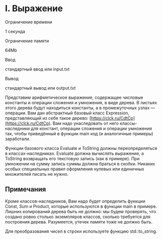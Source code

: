 I. Выражение
============

Ограничение времени

1 секунда

Ограничение памяти

64Mb

Ввод

стандартный ввод или input.txt

Вывод

стандартный вывод или output.txt

Представим арифметическое выражение, содержащее числовые константы и операции сложения и умножения, в виде дерева. В листьях этого дерева будут находиться константы, а в промежуточных узлах — операции. Вам дан абстрактный базовый класс Expression, представляющий из себя такое дерево: [https://clck.ru/CdtCp](https://clck.ru/CdtCp). Вам надо унаследовать от него классы-наследники для констант, операции сложения и операции умножения так, чтобы приведённый в функции main код (и аналогичные примеры) заработали.

Функции базового класса Evaluate и ToString должны переопределяться в классах-наследниках. Evaluate должна вычислять выражение, а ToString возвращать его текстовую запись (как в примере). При умножении на сумму запись суммы должна браться в скобки. Никаких особых специальных правил оформления нулевых или единичных множителей писать не нужно.

Примечания
----------

Кроме классов-наследников, Вам надо будет определить функции Const, Sum и Product, которые используются в функции main в примере. Лишних копирований дерева быть не должно: мы будем проверять, что создано ровно столько экземпляров классов, сколько требуется для построения дерева. Разумеется, утечек памяти тоже не должно быть.

Для преобразования чисел в строки используете функцию std::to\_string.